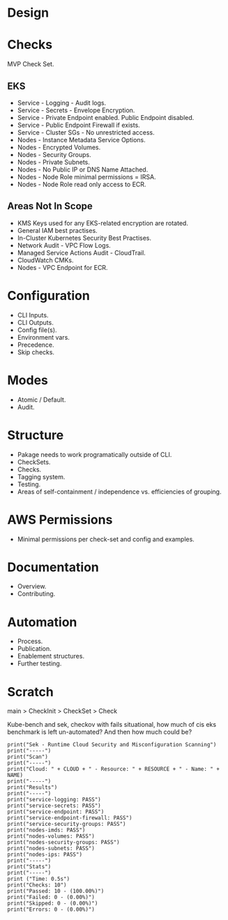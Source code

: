 # Design


# Checks
MVP Check Set.

## EKS
* Service - Logging - Audit logs.
* Service - Secrets - Envelope Encryption.
* Service - Private Endpoint enabled. Public Endpoint disabled.
* Service - Public Endpoint Firewall if exists.
* Service - Cluster SGs - No unrestricted access.
* Nodes - Instance Metadata Service Options.
* Nodes - Encrypted Volumes.
* Nodes - Security Groups.
* Nodes - Private Subnets.
* Nodes - No Public IP or DNS Name Attached.
* Nodes - Node Role minimal permissions = IRSA.
* Nodes - Node Role read only access to ECR.

## Areas Not In Scope
* KMS Keys used for any EKS-related encryption are rotated.
* General IAM best practises.
* In-Cluster Kubernetes Security Best Practises.
* Network Audit - VPC Flow Logs.
* Managed Service Actions Audit - CloudTrail.
* CloudWatch CMKs.
* Nodes - VPC Endpoint for ECR.


# Configuration
* CLI Inputs.
* CLI Outputs.
* Config file(s).
* Environment vars.
* Precedence.
* Skip checks.


# Modes
* Atomic / Default.  
* Audit.


# Structure
* Pakage needs to work programatically outside of CLI.
* CheckSets.
* Checks.
* Tagging system.
* Testing.
* Areas of self-containment / independence vs. efficiencies of grouping.


# AWS Permissions
* Minimal permissions per check-set and config and examples.


# Documentation
* Overview.
* Contributing.


# Automation
* Process.
* Publication.
* Enablement structures.
* Further testing.


# Scratch

main > CheckInit > CheckSet > Check

Kube-bench and sek, checkov with fails situational, how much of cis eks benchmark is left un-automated? And then how much could be?
```
print("Sek - Runtime Cloud Security and Misconfiguration Scanning")
print("-----")
print("Scan")
print("-----")
print("Cloud: " + CLOUD + " - Resource: " + RESOURCE + " - Name: " + NAME)
print("-----")
print("Results")
print("-----")
print("service-logging: PASS")
print("service-secrets: PASS")
print("service-endpoint: PASS")
print("service-endpoint-firewall: PASS")
print("service-security-groups: PASS")
print("nodes-imds: PASS")
print("nodes-volumes: PASS")
print("nodes-security-groups: PASS")
print("nodes-subnets: PASS")
print("nodes-ips: PASS")
print("-----")
print("Stats")
print("-----")
print ("Time: 0.5s")
print("Checks: 10")
print("Passed: 10 - (100.00%)")
print("Failed: 0 - (0.00%)")
print("Skipped: 0 - (0.00%)")
print("Errors: 0 - (0.00%)")
```